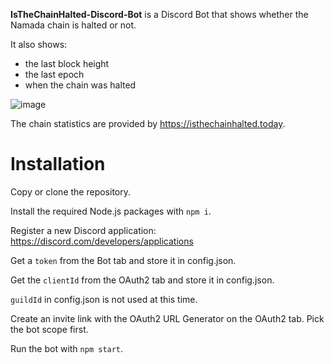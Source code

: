 **IsTheChainHalted-Discord-Bot** is a Discord Bot that shows whether the Namada chain is halted or not.

It also shows:
- the last block height
- the last epoch
- when the chain was halted

![image](https://github.com/Rigorously/IsTheChainHalted-Discord-Bot/assets/31181988/79daa0f7-b2dd-4526-9176-180ede569661)

The chain statistics are provided by https://isthechainhalted.today.

# Installation

Copy or clone the repository. 

Install the required Node.js packages with `npm i`.

Register a new Discord application: https://discord.com/developers/applications

Get a `token` from the Bot tab and store it in config.json.

Get the `clientId` from the OAuth2 tab and store it in config.json.

`guildId` in config.json is not used at this time.

Create an invite link with the OAuth2 URL Generator on the OAuth2 tab. Pick the bot scope first.

Run the bot with `npm start`.
